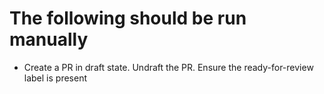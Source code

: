# The following should be run manually

- Create a PR in draft state. Undraft the PR. Ensure the ready-for-review label is present
